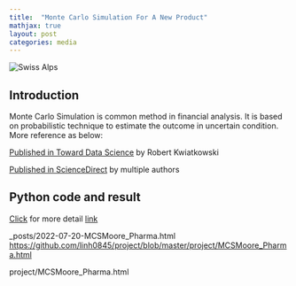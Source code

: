 ```yaml
---
title:  "Monte Carlo Simulation For A New Product"
mathjax: true
layout: post
categories: media
---
```


![Swiss Alps](https://images.unsplash.com/photo-1608556984766-105e2dc59706?ixlib=rb-1.2.1&ixid=MnwxMjA3fDB8MHxwaG90by1wYWdlfHx8fGVufDB8fHx8&auto=format&fit=crop&w=3132&q=80)

## Introduction

Monte Carlo Simulation is common method in financial analysis. It is based on probabilistic technique to estimate the outcome in uncertain condition. More reference as below:

[Published in Toward Data Science](https://towardsdatascience.com/monte-carlo-simulation-a-practical-guide-85da45597f0e/) by Robert Kwiatkowski

[Published in ScienceDirect](https://www.sciencedirect.com/topics/economics-econometrics-and-finance/monte-carlo-simulation/) by multiple authors


## Python code and result

[Click](2022-07-20-MCSMoore_Pharma.html) for more detail
<a href="2022-07-20-MCSMoore_Pharma.html">link</a>

_posts/2022-07-20-MCSMoore_Pharma.html
https://github.com/linh0845/project/blob/master/project/MCSMoore_Pharma.html

project/MCSMoore_Pharma.html

